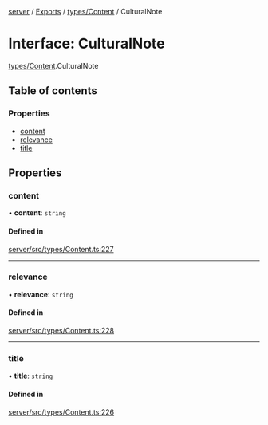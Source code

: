 [server](../README.md) / [Exports](../modules.md) / [types/Content](../modules/types_Content.md) / CulturalNote

# Interface: CulturalNote

[types/Content](../modules/types_Content.md).CulturalNote

## Table of contents

### Properties

- [content](types_Content.CulturalNote.md#content)
- [relevance](types_Content.CulturalNote.md#relevance)
- [title](types_Content.CulturalNote.md#title)

## Properties

### content

• **content**: `string`

#### Defined in

[server/src/types/Content.ts:227](https://github.com/niklas-joh/french-learning-platform/blob/f88c80a984d39a715bd427891d156cc94cff3831/server/src/types/Content.ts#L227)

___

### relevance

• **relevance**: `string`

#### Defined in

[server/src/types/Content.ts:228](https://github.com/niklas-joh/french-learning-platform/blob/f88c80a984d39a715bd427891d156cc94cff3831/server/src/types/Content.ts#L228)

___

### title

• **title**: `string`

#### Defined in

[server/src/types/Content.ts:226](https://github.com/niklas-joh/french-learning-platform/blob/f88c80a984d39a715bd427891d156cc94cff3831/server/src/types/Content.ts#L226)
